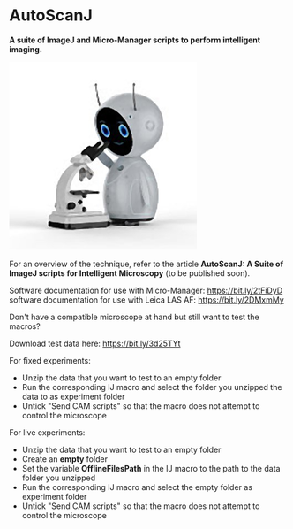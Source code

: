 # AutoScanJ
**A suite of ImageJ and Micro-Manager scripts to perform intelligent imaging.**

![](Robot.jpg)

For an overview of the technique, refer to the article **AutoScanJ: A Suite of ImageJ scripts for Intelligent Microscopy** (to be published soon).

Software documentation for use with Micro-Manager: https://bit.ly/2tFiDyD<br/>
software documentation for use with Leica LAS AF:  https://bit.ly/2DMxmMy<br/>

Don't have a compatible microscope at hand but still want to test the macros?

Download test data here: https://bit.ly/3d25TYt

For fixed experiments:
- Unzip the data that you want to test to an empty folder
- Run the corresponding IJ macro and select the folder you unzipped the data to as experiment folder
- Untick "Send CAM scripts" so that the macro does not attempt to control the microscope

For live experiments:
- Unzip the data that you want to test to an empty folder
- Create an **empty** folder
- Set the variable **OfflineFilesPath** in the IJ macro to the path to the data folder you unzipped
- Run the corresponding IJ macro and select the empty folder as experiment folder
- Untick "Send CAM scripts" so that the macro does not attempt to control the microscope
